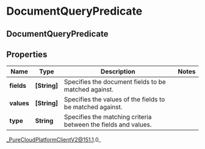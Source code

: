 # DocumentQueryPredicate

## DocumentQueryPredicate

## Properties

|Name | Type | Description | Notes|
|------------ | ------------- | ------------- | -------------|
| **fields** | **[String]** | Specifies the document fields to be matched against. | |
| **values** | **[String]** | Specifies the values of the fields to be matched against. | |
| **type** | **String** | Specifies the matching criteria between the fields and values. | |



_PureCloudPlatformClientV2@151.1.0_
